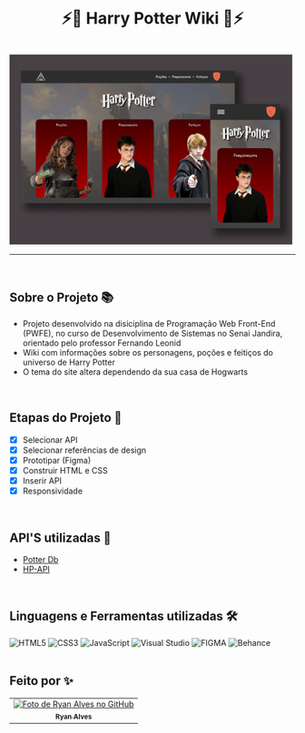 <h1 align="center">  ⚡🦉 Harry Potter Wiki 🦉⚡ </h1>

<br>

<div align="center"> <img src="./img/hp_wiki.png" alt="site preview" width="800"/> </div>

---
<br>

## Sobre o Projeto 📚
- Projeto desenvolvido na disiciplina de Programação Web Front-End (PWFE), no curso de Desenvolvimento de Sistemas no Senai Jandira, orientado pelo professor Fernando Leonid
- Wiki com informações sobre os personagens, poções e feitiços do universo de Harry Potter
- O tema do site altera dependendo da sua casa de Hogwarts

<br>

## Etapas do Projeto 📍

- [x] Selecionar API
- [x] Selecionar referências de design
- [x] Prototipar (Figma)
- [x] Construir HTML e CSS
- [x] Inserir API
- [x] Responsividade

<br>

## API'S utilizadas 🤖

- [Potter Db](https://potterdb.com/)
- [HP-API](https://hp-api.onrender.com/)

<br>

## Linguagens e Ferramentas utilizadas 🛠️

<div>
  <img src="https://img.shields.io/badge/html5-ae0001.svg?style=for-the-badge&logo=html5&logoColor=EEBA30" alt="HTML5">
  <img src="https://img.shields.io/badge/css3-ae0001.svg?style=for-the-badge&logo=css3&logoColor=EEBA30" alt="CSS3">
  <img src="https://img.shields.io/badge/javascript-ae0001.svg?style=for-the-badge&logo=javascript&logoColor=EEBA30" alt="JavaScript">
  <img src="https://img.shields.io/badge/Visual%20Studio-ae0001.svg?style=for-the-badge&logo=visual-studio&logoColor=EEBA30" alt="Visual Studio">
  <img src="https://img.shields.io/badge/figma-ae0001.svg?style=for-the-badge&logo=figma&logoColor=EEBA30" alt="FIGMA">
  <img src="https://img.shields.io/badge/Behance-ae0001?style=for-the-badge&logo=behance&logoColor=EEBA30" alt="Behance">
</div>

<br>

## Feito por ✨

<table>
  <tr>
    <td align="center">
      <a href="https://github.com/RyanAlvesz">
        <img src="https://avatars.githubusercontent.com/ryanalvesz" width="100px;" alt="Foto de Ryan Alves no GitHub"/><br>
        <sub>
          <b>Ryan Alves</b>
        </sub>
      </a>
    </td>
  </tr>   
</table>
